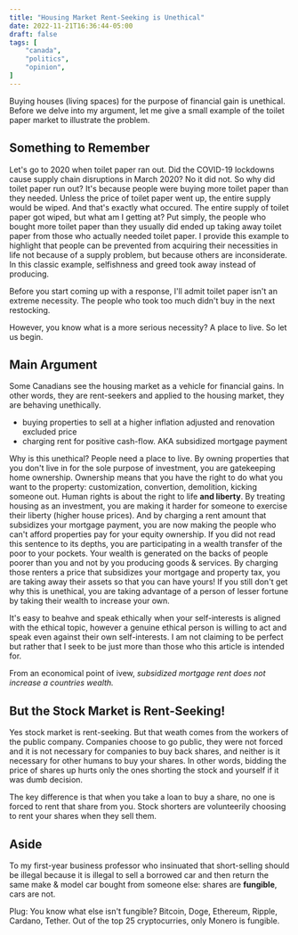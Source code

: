 ```yaml
---
title: "Housing Market Rent-Seeking is Unethical"
date: 2022-11-21T16:36:44-05:00
draft: false
tags: [
    "canada",
    "politics",
    "opinion",
]
---
```


Buying houses (living spaces) for the purpose of financial gain is unethical. Before we delve into my argument, let me give a small example of the toilet paper market to illustrate the problem.

## Something to Remember

Let's go to 2020 when toilet paper ran out. Did the COVID-19 lockdowns cause supply chain disruptions in March 2020? No it did not. So why did toilet paper run out? It's because people were buying more toilet paper than they needed. Unless the price of toilet paper went up, the entire supply would be wiped. And that's exactly what occured. The entire supply of toilet paper got wiped, but what am I getting at? Put simply, the people who bought more toilet paper than they usually did ended up taking away toilet paper from those who actually needed toilet paper. I provide this example to highlight that people can be prevented from acquiring their necessities in life not because of a supply problem, but because others are inconsiderate. In this classic example, selfishness and greed took away instead of producing.

Before you start coming up with a response, I'll admit toilet paper isn't an extreme necessity.
The people who took too much didn't buy in the next restocking.

However, you know what is a more serious necessity? A place to live. So let us begin.

## Main Argument

Some Canadians see the housing market as a vehicle for financial gains. In other words, they are rent-seekers and applied to the housing market, they are behaving unethically.

- buying properties to sell at a higher inflation adjusted and renovation excluded price
- charging rent for positive cash-flow. AKA subsidized mortgage payment

Why is this unethical? People need a place to live. By owning properties that you don't live in for the sole purpose of investment, you are gatekeeping home ownership. Ownership means that you have the right to do what you want to the property: customization, convertion, demolition, kicking someone out. Human rights is about the right to life **and liberty**. By treating housing as an investment, you are making it harder for someone to exercise their liberty (higher house prices).
And by charging a rent amount that subsidizes your mortgage payment, you are now making the people who can't afford properties pay for your equity ownership. If you did not read this sentence to its depths, you are participating in a wealth transfer of the poor to your pockets. Your wealth is generated on the backs of people poorer than you and not by you producing goods & services. By charging those renters a price that subsidizes your mortgage and property tax, you are taking away their assets so that you can have yours! If you still don't get why this is unethical, you are taking advantage of a person of lesser fortune by taking their wealth to increase your own.

It's easy to beahve and speak ethically when your self-interests is aligned with the ethical topic,
however a genuine ethical person is willing to act and speak even against their own self-interests.
I am not claiming to be perfect but rather that I seek to be just more than those who this article is intended for.

From an economical point of ivew, *subsidized mortgage rent does not increase a countries wealth.*

## But the Stock Market is Rent-Seeking!

Yes stock market is rent-seeking. But that weath comes from the workers of the public company. Companies choose to go public, they
were not forced and it is not necessary for companies to buy back shares, and neither is it necessary for other humans to buy your
shares. In other words, bidding the price of shares up hurts only the ones shorting the stock and yourself if it was dumb decision.

The key difference is that when you take a loan to buy a share, no one is forced to rent that share from you. Stock shorters are
volunteerily choosing to rent your shares when they sell them.

## Aside

To my first-year business professor who insinuated that short-selling should be illegal because it is illegal to sell a borrowed car and then return the same make & model car bought from someone else: shares are **fungible**, cars are not.

Plug: You know what else isn't fungible? Bitcoin, Doge, Ethereum, Ripple, Cardano, Tether.
Out of the top 25 cryptocurries, only Monero is fungible.
